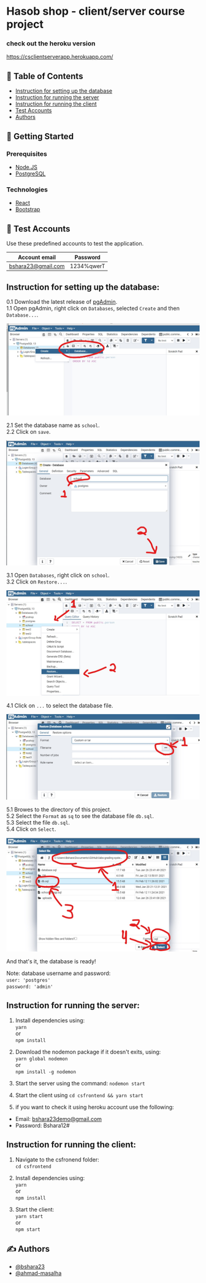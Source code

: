 # Hasob shop - client/server course project

### check out the heroku version

https://csclientserverapp.herokuapp.com/
## 📝 Table of Contents

- [Instruction for setting up the database](#database)
- [Instruction for running the server](#server)
- [Instruction for running the client](#client)
- [Test Accounts](#testaccounts)
- [Authors](#authors)


## 🏁 Getting Started <a name = "getting_started"></a>


### Prerequisites
- [Node.JS](https://nodejs.org/en/)
- [PostgreSQL](https://www.postgresql.org/)


### Technologies
- [React](https://reactjs.org/)
- [Bootstrap](https://getbootstrap.com/)


## 🧪 Test Accounts <a name = "testaccounts"></a>

Use these predefined accounts to test the application.

| Account email  | Password |
| ------------- | ------------- |
| bshara23@gmail.com   | 1234%qwerT 


## Instruction for setting up the database:<a name = "database"></a>
0.1 Download the latest release of [pgAdmin](https://www.pgadmin.org/download/pgadmin-4-windows/).<br>
1.1 Open pgAdmin, right click on ```Databases```, selected ```Create``` and then ```Database...```.<br>

[![1](instructions/1.jpg)]()

2.1 Set the database name as ```school```.<br>
2.2 Click on ```save```.<br>

[![2](instructions/2.jpg)]()

3.1 Open ```Databases```, right click on ```school```.<br>
3.2 Click on ```Restore...```.<br>

[![3](instructions/3.jpg)]()


4.1 Click on ```...``` to select the database file.<br>

[![4](instructions/4.jpg)]()

5.1 Browes to the directory of this project.<br>
5.2 Select the ```Format``` as ```sq``` to see the database file ```db.sql```.<br>
5.3 Select the file ```db.sql```.<br>
5.4 Click on ```Select```.<br>

[![5](instructions/5.jpg)]()

And that's it, the database is ready!

Note: database username and password: <br>
```user: 'postgres'```<br>
```password: 'admin'```<br>

## Instruction for running the server:<a name = "server"></a>

1. Install dependencies using:<br>
```yarn```<br>
or<br>
```npm install```<br>

1. Download the nodemon package if it doesn't exits, using: <br>
```yarn global nodemon```<br>
or<br>
```npm install -g nodemon```<br>


2. Start the server using the command: ```nodemon start```
3. Start the client using ``` cd csfrontend && yarn start ```

4. if you want to check it using heroku account use the following:
- Email: bshara23demo@gmail.com
- Password: Bshara12#

## Instruction for running the client:<a name = "client"></a>
1. Navigate to the csfronend folder:<br>
```cd csfrontend```<br>

2. Install dependencies using:<br>
```yarn```<br>
or<br>
```npm install```<br>

3. Start the client:<br>
```yarn start```<br>
or<br>
```npm start```<br>

## ✍️ Authors <a name = "authors"></a>

- [@bshara23](https://github.com/bshara23)
- [@ahmad-masalha](https://github.com/ahmad-masalha)
